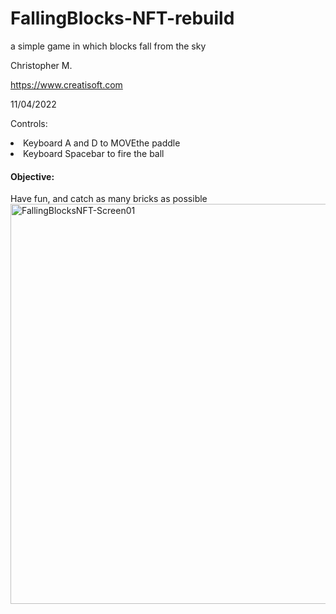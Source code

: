 # FallingBlocks-NFT-rebuild
a simple game in which blocks fall from the sky

Christopher M.

https://www.creatisoft.com

11/04/2022

Controls:
<li>Keyboard A and D to MOVEthe paddle</li>
<li>Keyboard Spacebar to fire the ball</li>




<h4>Objective:</h4>
Have fun, and catch as many bricks as possible


<img width="640" alt="FallingBlocksNFT-Screen01" src="https://github.com/creatisoft/FallingBlocks-NFT-rebuild/assets/11401446/be0c1335-0269-44a7-91c5-dcf541ac5d75">
